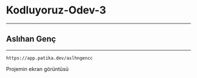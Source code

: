 # Kodluyoruz-Odev-3
---
## Aslıhan Genç
---
```
https://app.patika.dev/aslhngencc

```
Projemin ekran görüntüsü

[](images/Ekran%20Al%C4%B1nt%C4%B1s%C4%B1.PNG)